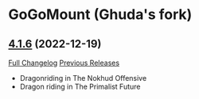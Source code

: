 # GoGoMount (Ghuda's fork)

## [4.1.6](https://github.com/ghudavj/GoGoMount/tree/4.1.6) (2022-12-19)
[Full Changelog](https://github.com/ghudavj/GoGoMount/compare/4.1.5...4.1.6) [Previous Releases](https://github.com/ghudavj/GoGoMount/releases)

- Dragonriding in The Nokhud Offensive  
- Dragon riding in The Primalist Future  

